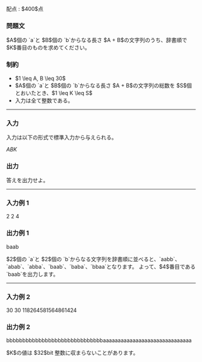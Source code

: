 
<div>

<span>

<span>

<p>
配点 : $400$点
</p>

<div>

<section>

### **問題文**

<p>
$A$個の `a`と $B$個の `b`からなる長さ $A + B$の文字列のうち、辞書順で $K$番目のものを求めてください。
</p>

</section>

</div>

<div>

<section>

### **制約**

<ul>

<li>
$1 \leq A, B \leq 30$
</li>

<li>
$A$個の `a`と $B$個の `b`からなる長さ $A + B$の文字列の総数を $S$個とおいたとき、$1 \leq K \leq S$
</li>

<li>
入力は全て整数である。
</li>

</ul>

</section>

</div>

---

<div>

<div>

<section>

### **入力**

<p>
入力は以下の形式で標準入力から与えられる。
</p>

<div>

$A$$B$$K$
</div>

</section>

</div>

<div>

<section>

### **出力**

<p>
答えを出力せよ。
</p>

</section>

</div>

</div>

---

<div>

<section>

### **入力例 1**

<div>

2 2 4

</div>

</section>

</div>

<div>

<section>

### **出力例 1**

<div>

baab

</div>

<p>
$2$個の `a`と $2$個の `b`からなる文字列を辞書順に並べると、`aabb`、`abab`、`abba`、`baab`、`baba`、`bbaa`となります。
よって、$4$番目である `baab`を出力します。
</p>

</section>

</div>

---

<div>

<section>

### **入力例 2**

<div>

30 30 118264581564861424

</div>

</section>

</div>

<div>

<section>

### **出力例 2**

<div>

bbbbbbbbbbbbbbbbbbbbbbbbbbbbbbaaaaaaaaaaaaaaaaaaaaaaaaaaaaaa

</div>

<p>
$K$の値は $32$bit 整数に収まらないことがあります。
</p>

</section>

</div>

</span>

</span>

</div>
